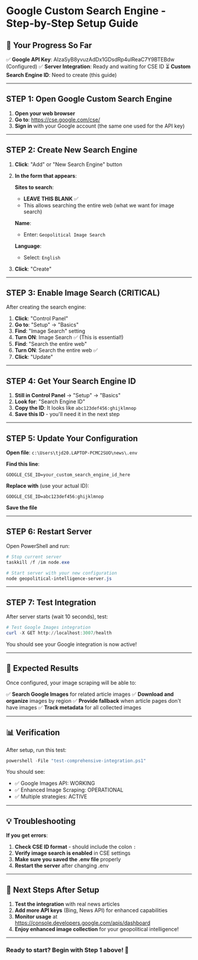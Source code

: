 # Google Custom Search Engine - Step-by-Step Setup Guide

## 🎯 **Your Progress So Far**

✅ **Google API Key**: AIzaSyB8yvuzAdDx1GDsdRp4ulReaC7Y9BTEBdw (Configured)
✅ **Server Integration**: Ready and waiting for CSE ID
⏳ **Custom Search Engine ID**: Need to create (this guide)

---

## **STEP 1: Open Google Custom Search Engine**

1. **Open your web browser**
2. **Go to**: <https://cse.google.com/cse/>
3. **Sign in** with your Google account (the same one used for the API key)

---

## **STEP 2: Create New Search Engine**

1. **Click**: "Add" or "New Search Engine" button
2. **In the form that appears**:

   **Sites to search**:
   - **LEAVE THIS BLANK** ✅
   - This allows searching the entire web (what we want for image search)

   **Name**:
   - Enter: `Geopolitical Image Search`

   **Language**:
   - Select: `English`

3. **Click**: "Create"

---

## **STEP 3: Enable Image Search (CRITICAL)**

After creating the search engine:

1. **Click**: "Control Panel"
2. **Go to**: "Setup" → "Basics"
3. **Find**: "Image Search" setting
4. **Turn ON**: Image Search ✅ (This is essential!)
5. **Find**: "Search the entire web"
6. **Turn ON**: Search the entire web ✅
7. **Click**: "Update"

---

## **STEP 4: Get Your Search Engine ID**

1. **Still in Control Panel** → "Setup" → "Basics"
2. **Look for**: "Search Engine ID"
3. **Copy the ID**: It looks like `abc123def456:ghijklmnop`
4. **Save this ID** - you'll need it in the next step

---

## **STEP 5: Update Your Configuration**

**Open file**: `c:\Users\tjd20.LAPTOP-PCMC2SUO\news\.env`

**Find this line**:

```text
GOOGLE_CSE_ID=your_custom_search_engine_id_here
```

**Replace with** (use your actual ID):

```text
GOOGLE_CSE_ID=abc123def456:ghijklmnop
```

**Save the file**

---

## **STEP 6: Restart Server**

Open PowerShell and run:

```powershell
# Stop current server
taskkill /f /im node.exe

# Start server with your new configuration
node geopolitical-intelligence-server.js
```

---

## **STEP 7: Test Integration**

After server starts (wait 10 seconds), test:

```powershell
# Test Google Images integration
curl -X GET http://localhost:3007/health
```

You should see your Google integration is now active!

---

## **🎯 Expected Results**

Once configured, your image scraping will be able to:

✅ **Search Google Images** for related article images
✅ **Download and organize** images by region
✅ **Provide fallback** when article pages don't have images
✅ **Track metadata** for all collected images

---

## **📊 Verification**

After setup, run this test:

```powershell
powershell -File "test-comprehensive-integration.ps1"
```

You should see:

- ✅ Google Images API: WORKING
- ✅ Enhanced Image Scraping: OPERATIONAL
- ✅ Multiple strategies: ACTIVE

---

## **💡 Troubleshooting**

**If you get errors**:

1. **Check CSE ID format** - should include the colon `:`
2. **Verify image search is enabled** in CSE settings
3. **Make sure you saved the .env file** properly
4. **Restart the server** after changing .env

---

## **🚀 Next Steps After Setup**

1. **Test the integration** with real news articles
2. **Add more API keys** (Bing, News API) for enhanced capabilities
3. **Monitor usage** at <https://console.developers.google.com/apis/dashboard>
4. **Enjoy enhanced image collection** for your geopolitical intelligence!

---

### **Ready to start? Begin with Step 1 above! 🎯**

